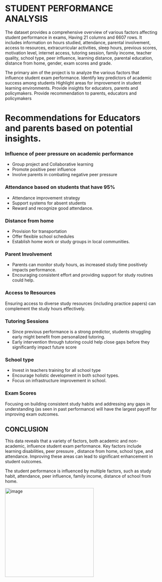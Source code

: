 # STUDENT PERFORMANCE ANALYSIS
The dataset provides a comprehensive overview of various factors affecting student performance in exams, Having 21 columns and 6607 rows. It includes information on hours studied, attendance, parental involvement, access to resources, extracurricular activities, sleep hours, previous scores, motivation level, internet access, tutoring session, family income, teacher quality,  school type, peer influence, learning distance, parental education, distance from home, gender, exam scores and grade. 

The primary aim of the project is to analyze the various factors that influence student exam performance. Identify key predictors of academic success among students
Highlight areas for improvement in student learning environments.
Provide insights for educators, parents and policymakers.
Provide recommendation to parents, educators and policymakers

# Recommendations for Educators and parents based on potential insights.

### Influence of peer pressure on academic performance
* Group project and Collaborative learning
* Promote positive peer influence
* Involve parents in combating negative peer pressure

### Attendance based on students that have 95%
* Attendance improvement strategy 
* Support systems for absent students
* Reward and recognize good attendance.

### Distance from home              
* Provision for transportation 
* Offer flexible school schedules  
* Establish home work or study groups in local communities.  

### Parent Involvement
 * Parents can monitor study hours, as increased study time positively impacts performance.
* Encouraging consistent effort and providing support for study routines could help.  

### Access to Resources
Ensuring access to diverse study resources (including practice papers) can complement the study hours effectively.

 ### Tutoring Sessions
* Since previous performance is a strong predictor, students struggling early might benefit from personalized tutoring. 
* Early intervention through tutoring could help close gaps before they significantly impact future score

### School type
* Invest  in teachers training for all school type
* Encourage holistic development in both school types.
* Focus on infrastructure improvement in school. 


### Exam Scores
 Focusing on building consistent study habits and addressing any gaps in understanding (as seen in past performance) will have the largest payoff for improving exam outcomes.
 
 ## CONCLUSION
 This data reveals that a variety of factors, both academic and non-academic, influence student exam performance. Key factors include learning disabilities, peer pressure , distance from home, school type,  and attendance. Improving these areas can lead to significant enhancement in student outcomes.   

The student performance is influenced by multiple factors, such as study habit, attendance, peer influence, family income, distance of school from home.



<img width="293" alt="image" src="https://github.com/user-attachments/assets/1d068959-b2ba-4f26-a616-c5722f8b14dc">

